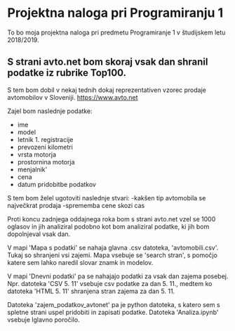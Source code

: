 ﻿# Projektna naloga pri Programiranju 1
To bo moja projektna naloga pri predmetu Programiranje 1 v študijskem letu 2018/2019.

## S strani avto.net bom skoraj vsak dan shranil podatke iz rubrike Top100.
S tem bom dobil v nekaj tednih dokaj reprezentativen vzorec prodaje avtomobilov v Sloveniji.
https://www.avto.net

Zajel bom naslednje podatke:
- ime 
- model
- letnik 1. registracije
- prevozeni kilometri
- vrsta motorja
- prostornina motorja
- menjalnik'
- cena
- datum pridobitbe podatkov

S tem bom želel ugotoviti naslednje stvari:
-kakšen tip avtomobila se največkrat prodaja
-sprememba cene skozi cas

Proti koncu zadnjega oddajnega roka bom s strani avto.net vzel se 1000 oglasov in jih analiziral podobno kot bom analiziral podatke,
ki jih bom dopolnjeval vsak dan.

V mapi 'Mapa s podatki' se nahaja glavna .csv datoteka, 'avtomobili.csv'. Tukaj so shranjeni vsi zajemi. Mapa vsebuje se 'search stran', s pomočjo katere sem lahko naredil slovar znamk in modelov.

V mapi 'Dnevni podatki' pa se nahajajo podatki za vsak dan zajema posebej. Npr. datoteka 'CSV 5. 11' vsebuje csv podatke za dan 5. 11., medtem ko datoteka 'HTML 5. 11' shranjena stran zajema za dan 5. 11.

Datoteka 'zajem_podatkov_avtonet' pa je python datoteka, s katero sem s spletne strani uspel pridobiti in zapisati podatke.
Datoteka 'Analiza.ipynb' vsebuje lglavno poročilo.
